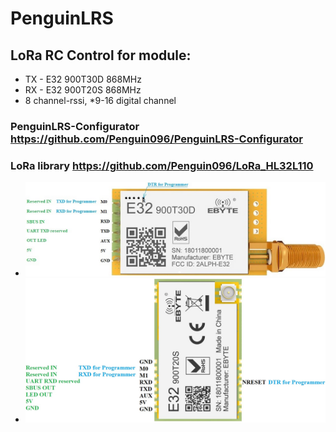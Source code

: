 # PenguinLRS
## LoRa RC Control for module:
* TX - E32 900T30D 868MHz
* RX - E32 900T20S 868MHz
* 8 channel-rssi, *9-16 digital channel 
### PenguinLRS-Configurator https://github.com/Penguin096/PenguinLRS-Configurator
### LoRa library https://github.com/Penguin096/LoRa_HL32L110
* ![image](https://github.com/Penguin096/PenguinLRS/blob/main/images/Shem_TX.JPG?raw=true)
* ![image](https://github.com/Penguin096/PenguinLRS/blob/main/images/Shem_RX.JPG?raw=true)
